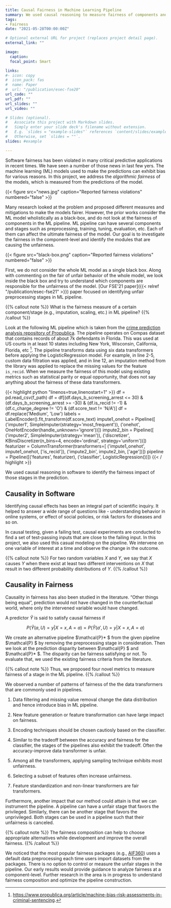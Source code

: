 ```yaml
---
title: Causal Fairness in Machine Learning Pipeline
summary: We used causal reasoning to measure fairness of components and remove them from machine learning pipeline.
tags:
- Fairness
date: "2021-05-28T00:00:00Z"

# Optional external URL for project (replaces project detail page).
external_link: ""

image:
  caption:
  focal_point: Smart

links:
#- icon: copy
#  icon_pack: fas
#  name: Paper
#  url: "/publication/esec-fse20"
url_code: ""
url_pdf: ""
url_slides: ""
url_video: ""

# Slides (optional).
#   Associate this project with Markdown slides.
#   Simply enter your slide deck's filename without extension.
#   E.g. `slides = "example-slides"` references `content/slides/example-slides.md`.
#   Otherwise, set `slides = ""`.
slides: #example

---
```


Software fairness has been violated in many critical predictive applications in recent times. We have seen a number of those news in last few yers.
The machine learning (ML) models used to make the predictions can exhibit bias for various reasons. In this project, we address the *algorithmic fairness* of the models, which is measured from the predictions of the model.

{{< figure src="news.jpg" caption="Reported fairness violations" numbered="false" >}}

Many research looked at the problem and proposed different measures and mitigations to make the models fairer. However, the prior works consider the ML model wholistically as a black-box, and do not look at the fairness of components in the ML pipeline. ML pipeline can have several components and stages such as preprocessing, training, tuning, evaluation, etc. Each of them can affect the ultimate fairness of the model. Our goal is to investigate the fairness in the component-level and identify the modules that are causing the unfairness.

{{< figure src="black-box.png" caption="Reported fairness violations" numbered="false" >}}

First, we do not consider the whole ML model as a single black box. Along with commenting on the fair of unfair behavior of the whole model, we look inside the black box and try to understand which components are responsible for the unfairness of the model. [Our FSE'21 paper]({{< relref "/publication/esec-fse21" >}}) paper focused on identifying unfair preprocessing stages in ML pipeline.

{{% callout note %}}
What is the fairness measure of a certain component/stage (e.g., imputation, scaling, etc.) in ML pipeline?
{{% /callout %}}

Look at the following ML pipeline which is taken from the [crime prediction analysis repository of Propublica](https://github.com/propublica/compas-analysis). The pipeline operates on Compas dataset that contains records of about 7k defendants in Florida. This was used at US courts in at least 10 states including New York, Wisconsin, California, Florida, etc [^1]. The pipeline transforms data using six data transformers before applying the LogisticRegression model. For example, in line 2-5, custom data filtration was applied, and in line 12, an imputation method from the library was applied to replace the missing values for the feature `is_recid`. When we measure the fairness of this model using existing metrics such as statistical parity or equal opportunity, that does not say anything about the fairness of these data transformers.

[^1]: https://www.propublica.org/article/machine-bias-risk-assessments-in-criminal-sentencing.

{{< highlight python "linenos=true,linenostart=1" >}}
df = pd.read_csv(f_path)
df = df[(df.days_b_screening_arrest <= 30)
    & (df.days_b_screening_arrest >= -30)
    & (df.is_recid != -1) & (df.c_charge_degree != 'O')
    & (df.score_text != 'N/A')]
df = df.replace('Medium', 'Low')
labels = LabelEncoder().fit_transform(df.score_text)
impute1_onehot = Pipeline([
    ('imputer1', SimpleImputer(strategy='most_frequent')),
    ('onehot', OneHotEncoder(handle_unknown='ignore'))])
impute2_bin = Pipeline([
    ('imputer2', SimpleImputer(strategy='mean')),
    ('discretizer', KBinsDiscretizer(n_bins=4, encode='ordinal', strategy='uniform'))])
featurizer = ColumnTransformer(transformers=[
    ('impute1_onehot', impute1_onehot, ['is_recid']),
    ('impute2_bin', impute2_bin, ['age'])])
pipeline = Pipeline([('features', featurizer),
    ('classifier', LogisticRegression())])
{{< / highlight >}}

We used causal reasoning in software to identify the fairness impact of those stages in the prediction.

## Causality in Software

Identifying causal effects has been an integral part of scientific inquiry. It helped to answer a wide range of questions like - understanding behavior in online systems, or effect of social policies, or risk factors for diseases and so on.

In causal testing, given a failing test, causal experiments are conducted to find a set of test-passing inputs that are close to the failing input.
In this project, we also used this casual modeling on the pipeline. We intervene on one variable of interest at a time and observe the change in the outcome.

{{% callout note %}}
For two random variables $X$ and $Y$, we say that $X$ causes $Y$ when there exist at least two different interventions on $X$ that result in two different probability distributions of $Y$.
{{% /callout %}}


## Causality in Fairness

Causality in fairness has also been studied in the literature. “Other things being equal”, prediction would not have changed in the counterfactual world, where only the intervened variable would have changed.

A predictor $\hat{Y}$ is said to satisfy causal fairness if

$$
P(\hat{Y}(a, U) = y | X = x, A = a) = P(\hat{Y}(a', U) = y | X = x, A = a)
$$

We create an alternative pipeline $\mathcal{P}* $ from the given pipeline $\mathcal{P} $ by removing the preprocessing stage in consideration. Then we look at the prediction disparity between $\mathcal{P} $ and $\mathcal{P}* $. The disparity can be fairness satisfying or not. To evaluate that, we used the existing fairness criteria from the literature.

{{% callout note %}}
Thus, we proposed four novel metrics to measure fairness of a stage in the ML pipeline.
{{% /callout %}}

We observed a number of patterns of fairness of the the data transformers that are commonly used in pipelines.

1. Data filtering and missing value removal change the data distribution and hence introduce bias in ML pipeline.

2. New feature generation or feature transformation can have large impact on fairness.

3. Encoding techniques should be chosen cautiosly based on the classifier.

4. Similar to the tradeoff between the accuracy and fairness for the classifier, the stages of the pipelines also exhibit the tradeoff. Often the accuracy-improve data transformer is unfair.

5. Among all the transformers, applying sampling technique exhibits most unfairness.

6. Selecting a subset of features often increase unfairness.

7. Feature standardization and non-linear transformers are fair transformers.

Furthermore, another impact that our method could attain is that we can instrument the pipeline. A pipeline can have a unfair stage that favors the privileged. Similarly, there can be another stage that favors the unprivileged. Both stages can be used in a pipeline such that their unfairness is canceled.

{{% callout note %}}
The fairness composition can help to choose appropriate alternatives while development and improve the overall fairness.
{{% /callout %}}

We noticed that the most popular fairness packages (e.g., [AIF360](https://aif360.readthedocs.io/en/latest/#)) uses a default data preprocessing each time users import datasets from the packages. There is no option to control or measure the unfair stages in the pipeline. Our early results would provide guidance to analyze fairness at a component-level. Further research in the area is in progress to understand fairness composition and optimize the pipeline construction.


<!-- {{< cite page="/publication/esec-fse21" view="4" >}} -->
